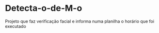 # Detecta-o-de-M-o
Projeto que faz verificação facial e informa numa planilha o horário que foi executado
